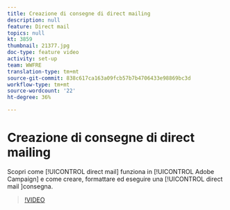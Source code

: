 ```yaml
---
title: Creazione di consegne di direct mailing
description: null
feature: Direct mail
topics: null
kt: 3859
thumbnail: 21377.jpg
doc-type: feature video
activity: set-up
team: WWFRE
translation-type: tm+mt
source-git-commit: 838c617ca163a09fcb57b7b4706433e98869bc3d
workflow-type: tm+mt
source-wordcount: '22'
ht-degree: 36%

---
```



# Creazione di consegne di direct mailing

Scopri come [!UICONTROL direct mail] funziona in [!UICONTROL Adobe Campaign] e come creare, formattare ed eseguire una [!UICONTROL direct mail ]consegna.

>[!VIDEO](https://video.tv.adobe.com/v/21377?quality=12)
